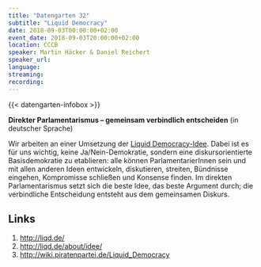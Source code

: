 ```yaml
---
title: "Datengarten 32"
subtitle: "Liquid Democracy"
date: 2018-09-03T00:00:00+02:00
event_date: 2018-09-03T20:00:00+02:00
location: CCCB
speaker: Martin Häcker & Daniel Reichert
speaker_url:
language:
streaming:
recording:
---
```

{{< datengarten-infobox >}}

**Direkter Parlamentarismus – gemeinsam verbindlich entscheiden** (in
deutscher Sprache)

Wir arbeiten an einer Umsetzung der [Liquid
Democracy-Idee](http://de.wikipedia.org/wiki/Delegated_Voting). Dabei
ist es für uns wichtig, keine Ja/Nein-Demokratie, sondern eine
diskursorientierte Basisdemokratie zu etablieren: alle können
ParlamentarierInnen sein und mit allen anderen Ideen entwickeln,
diskutieren, streiten, Bündnisse eingehen, Kompromisse schließen und
Konsense finden. Im direkten Parlamentarismus setzt sich die beste Idee,
das beste Argument durch; die verbindliche Entscheidung entsteht aus dem
gemeinsamen Diskurs.

Links
-----

1.  <http://liqd.de/>
2.  <http://liqd.de/about/idee/>
3.  <http://wiki.piratenpartei.de/Liquid_Democracy>
